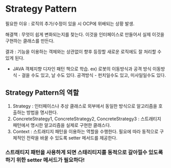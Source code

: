 # Strategy Pattern

필요한 이유 : 로직의 추가/수정이 있을 시 OCP에 위배되는 상황 발생.

해결책 : 무엇이 쉽게 변화되는지를 찾는다. 이것을 인터페이스로 만들어서 실제 이것을 구현하는 클래스를 만든다.

결과 : 기능을 이용하는 객체와는 상관없이 향후 등장할 새로운 로직에도 잘 처리할 수 있게 된다.


- JAVA 객체지향 디자인 패턴 책으로 학습.
ex) 로봇의 이동방식과 공격 방식
이동방식 - 걸을 수도 있고, 날 수도 있다.
공격방식 - 펀치일수도 있고, 미사일일수도 있다.

## Strategy Pattern의 역할
1. Strategy : 인터페이스나 추상 클래스로 외부에서 동일한 방식으로 알고리즘을 호출하는 방법을 명시한다.
2. ConcreteStrategy1, ConcreteStrategy2, ConcreteStrategy3 : 스트래티지 패턴에서 명시한 알고리즘을 실제로 구현한 클래스다.
3. Context : 스트래티지 패턴을 이용하는 역할을 수행한다. 필요에 따라 동적으로 구체적인 전략을 바꿀 수 있도록 setter 메서드를 제공한다.

### 스트래티지 패턴을 사용하게 되면 스태리티지를 동적으로 갈아낄수 있도록 하기 위한 setter 메서드가 필요하다!
